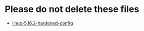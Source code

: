 # Please do not delete these files

- [linux-5.16.2-hardened-config](/files/linux-5.16.2-hardened-config)
